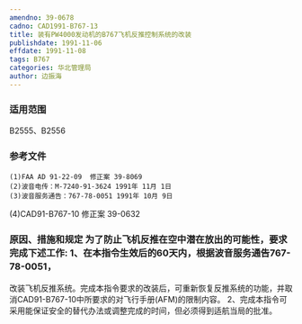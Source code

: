 ```yaml
---
amendno: 39-0678
cadno: CAD1991-B767-13
title: 装有PW4000发动机的B767飞机反推控制系统的改装
publishdate: 1991-11-06
effdate: 1991-11-08
tags: B767
categories: 华北管理局
author: 边振海
---
```


### 适用范围 
B2555、B2556

<!--more-->
### 参考文件
    (1)FAA AD 91-22-09  修正案 39-8069 
    (2)波音电传：M-7240-91-3624 1991年 11月 1日
    (3)波音服务通告：767-78-0051 1991年 10月 9日
 (4)CAD91-B767-10 修正案 39-0632 

### 原因、措施和规定 为了防止飞机反推在空中潜在放出的可能性，要求完成下述工作: 1、在本指令生效后的60天内，根据波音服务通告767-78-0051，
改装飞机反推系统。完成本指令要求的改装后，可重新恢复反推系统的功能，并取消CAD91-B767-10中所要求的对飞行手册(AFM)的限制内容。 
    2、完成本指令可采用能保证安全的替代办法或调整完成的时间，但必须得到适航当局的批准。
